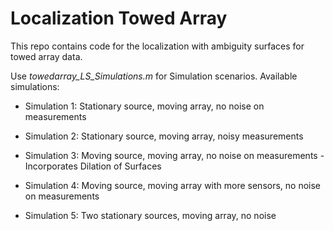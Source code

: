 # Localization Towed Array
 
 This repo contains code for the localization with ambiguity surfaces for towed array data.
 
 Use *towedarray_LS_Simulations.m* for Simulation scenarios. Available simulations:
 
- Simulation 1: Stationary source, moving array, no noise on measurements

- Simulation 2: Stationary source, moving array, noisy measurements 

- Simulation 3: Moving source, moving array, no noise on measurements - Incorporates Dilation of Surfaces

- Simulation 4: Moving source, moving array with more sensors, no noise on measurements

- Simulation 5: Two stationary sources, moving array, no noise

